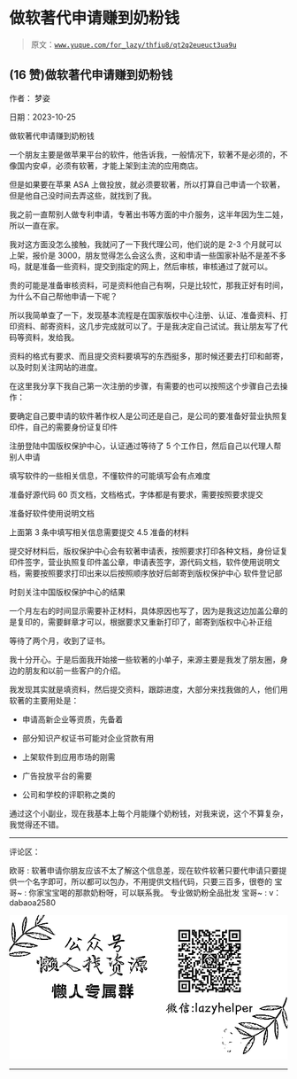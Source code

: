 # 做软著代申请赚到奶粉钱

> 原文：[`www.yuque.com/for_lazy/thfiu8/qt2q2eueuct3ua9u`](https://www.yuque.com/for_lazy/thfiu8/qt2q2eueuct3ua9u)

## (16 赞)做软著代申请赚到奶粉钱

作者： 梦姿

日期：2023-10-25

做软著代申请赚到奶粉钱

一个朋友主要是做苹果平台的软件，他告诉我，一般情况下，软著不是必须的，不像国内安卓，必须有软著，才能上架到主流的应用商店。

但是如果要在苹果 ASA 上做投放，就必须要软著，所以打算自己申请一个软著，但是他自己没时间去弄这些，就找到了我。

我之前一直帮别人做专利申请，专著出书等方面的中介服务，这半年因为生二娃，所以一直在家。

我对这方面没怎么接触，我就问了一下我代理公司，他们说的是 2-3 个月就可以上架，报价是 3000，朋友觉得怎么会这么贵，这和申请一些国家补贴不是差不多吗，就是准备一些资料，提交到指定的网上，然后审核，审核通过了就可以。

贵的可能是准备审核资料，可是资料他自己有啊，只是比较忙，那我正好有时间，为什么不自己帮他申请一下呢？

所以我简单查了一下，发现基本流程是在国家版权中心注册、认证、准备资料、打印资料、邮寄资料，这几步完成就可以了。于是我决定自己试试。我让朋友写了代码等资料，发给我。

资料的格式有要求、而且提交资料要填写的东西挺多，那时候还要去打印和邮寄，以及时刻关注网站的进度。

在这里我分享下我自己第一次注册的步骤，有需要的也可以按照这个步骤自己去操作：

要确定自己要申请的软件著作权人是公司还是自己，是公司的要准备好营业执照复印件，自己的需要身份证复印件

注册登陆中国版权保护中心，认证通过等待了 5 个工作日，然后自己以代理人帮别人申请

填写软件的一些相关信息，不懂软件的可能填写会有点难度

准备好源代码 60 页文档，文档格式，字体都是有要求，需要按照要求提交

准备好软件使用说明文档

上面第 3 条中填写相关信息需要提交 4.5 准备的材料

提交好材料后，版权保护中心会有软著申请表，按照要求打印各种文档，身份证复印件签字，营业执照复印件盖公章，申请表签字，源代码文档，软件使用说明文档，需要按照要求打印出来以后按照顺序放好后邮寄到版权保护中心 软件登记部

时刻关注中国版权保护中心的结果

一个月左右的时间显示需要补正材料，具体原因也写了，因为是我这边加盖公章的是复印的，需要鲜章才可以，根据要求又重新打印了，邮寄到版权中心补正组

等待了两个月，收到了证书。

我十分开心。于是后面我开始接一些软著的小单子，来源主要是我发了朋友圈，身边的朋友和以前一些客户的介绍。

我发现其实就是填资料，然后提交资料，跟踪进度，大部分来找我做的人，他们用软著的主要用处是：

*   申请高新企业等资质，先备着

*   部分知识产权证书可能对企业贷款有用

*   上架软件到应用市场的刚需

*   广告投放平台的需要

*   公司和学校的评职称之类的

通过这个小副业，现在我基本上每个月能赚个奶粉钱，对我来说，这个不算复杂，我觉得还不错。

* * *

评论区：

欧哥 : 软著申请你朋友应该不太了解这个信息差，现在软件软著只要代申请只要提供一个名字即可，所以都可以包办，不用提供文档代码，只要三百多，很卷的
宝哥~ : 你家宝宝喝的那款奶粉呀，可以联系我。
专业做奶粉全品批发
宝哥~ : v：dabaoa2580

![](img/1c37d505930596d12a88ab23e11aa07a.png)

* * *